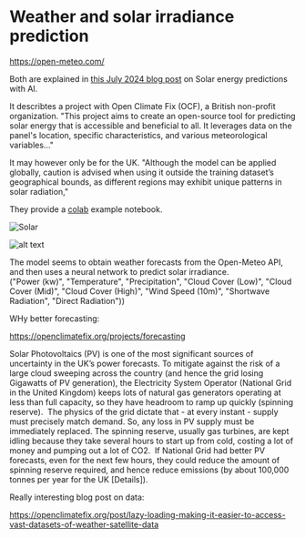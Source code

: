 # Weather and solar irradiance prediction

https://open-meteo.com/


Both are explained in [this July 2024 blog post](https://tryolabs.com/blog/solar-energy-predictions-with-ai-a-joint-case-study?utm_source=post_link&utm_medium=social_media&utm_campaign=blog_post_ocf) on Solar energy predictions with AI.

It describtes a project with Open Climate Fix (OCF), a British non-profit organization. "This project aims to create an open-source tool for predicting solar energy that is accessible and beneficial to all. It leverages data on the panel's location, specific characteristics, and various meteorological variables..."

It may however only be for the UK.  "Although the model can be applied globally, caution is advised when using it outside the training dataset’s geographical bounds, as different regions may exhibit unique patterns in solar radiation,"

They provide a [colab](https://colab.research.google.com/drive/1qKDFRpq4Hk-LHgWuDsz_Najc3Zq-GVNY?usp=sharing) example notebook.

![Solar](https://tryolabs.imgix.net/assets/blog/solar-energy-predictions-with-ai-a-joint-case-study/OCF1-fb07e5e01e.png?auto=format&fit=max&w=3840)


![alt text](solar_prediction.png)

The model seems to obtain weather forecasts from the Open-Meteo API, and then uses a neural network to predict solar irradiance.  
("Power (kw)", "Temperature", "Precipitation", "Cloud Cover (Low)", "Cloud Cover (Mid)",
                                    "Cloud Cover (High)", "Wind Speed (10m)",
                                    "Shortwave Radiation", "Direct Radiation"))


WHy better forecasting:

https://openclimatefix.org/projects/forecasting

Solar Photovoltaics (PV) is one of the most significant sources of uncertainty in the UK’s power forecasts. To mitigate against the risk of a large cloud sweeping across the country (and hence the grid losing Gigawatts of PV generation), the Electricity System Operator (National Grid in the United Kingdom) keeps lots of natural gas generators operating at less than full capacity, so they have headroom to ramp up quickly (spinning reserve).
‍
The physics of the grid dictate that - at every instant - supply must precisely match demand. So, any loss in PV supply must be immediately replaced. The spinning reserve, usually gas turbines, are kept idling because they take several hours to start up from cold, costing a lot of money and pumping out a lot of CO2.
‍
If National Grid had better PV forecasts, even for the next few hours, they could reduce the amount of spinning reserve required, and hence reduce emissions (by about 100,000 tonnes per year for the UK [Details]).

Really interesting blog post on data:

https://openclimatefix.org/post/lazy-loading-making-it-easier-to-access-vast-datasets-of-weather-satellite-data